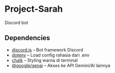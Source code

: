 # Project-Sarah
Discord bot

## Dependencies

- [discord.js](https://www.npmjs.com/package/discord.js) – Bot framework Discord
- [dotenv](https://www.npmjs.com/package/dotenv) – Load config rahasia dari .env
- [chalk](https://www.npmjs.com/package/chalk) – Styling warna di terminal
- [@google/genai](https://www.npmjs.com/package/@google/genai) – Akses ke API Gemini/AI lainnya
